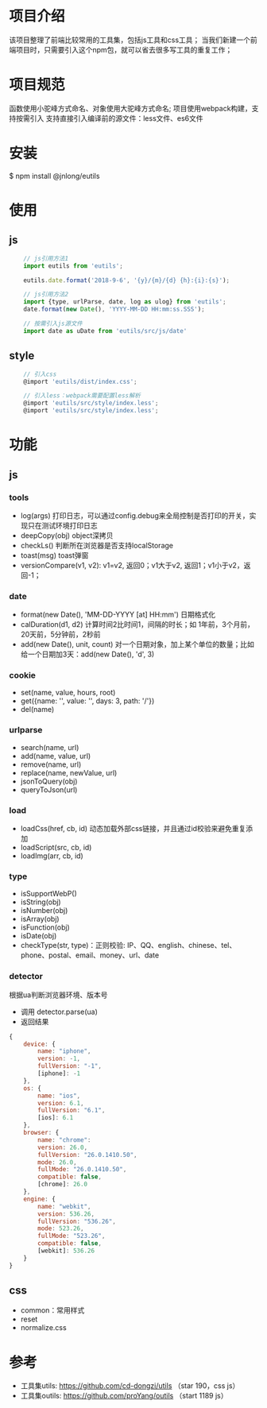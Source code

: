 # 项目介绍

该项目整理了前端比较常用的工具集，包括js工具和css工具；
当我们新建一个前端项目时，只需要引入这个npm包，就可以省去很多写工具的重复工作；

# 项目规范
函数使用小驼峰方式命名、对象使用大驼峰方式命名;
项目使用webpack构建，支持按需引入
支持直接引入编译前的源文件：less文件、es6文件

# 安装
$ npm install @jnlong/eutils

# 使用
## js
``` javascript
    // js引用方法1
    import eutils from 'eutils';

    eutils.date.format('2018-9-6', '{y}/{m}/{d} {h}:{i}:{s}');

    // js引用方法2
    import {type, urlParse, date, log as ulog} from 'eutils';
    date.format(new Date(), 'YYYY-MM-DD HH:mm:ss.SSS');

    // 按需引入js源文件
    import date as uDate from 'eutils/src/js/date'
```
## style
``` javascript
    // 引入css
    @import 'eutils/dist/index.css';

    // 引入less：webpack需要配置less解析
    @import 'eutils/src/style/index.less';
    @import 'eutils/src/style/index.less';
```
# 功能
## js

### tools
* log(args) 打印日志，可以通过config.debug来全局控制是否打印的开关，实现只在测试环境打印日志
* deepCopy(obj) object深拷贝
* checkLs() 判断所在浏览器是否支持localStorage
* toast(msg) toast弹窗
* versionCompare(v1, v2): v1=v2, 返回0；v1大于v2, 返回1；v1小于v2，返回-1；

### date
* format(new Date(), 'MM-DD-YYYY [at] HH:mm') 日期格式化
* calDuration(d1, d2) 计算时间2比时间1，间隔的时长；如 1年前，3个月前，20天前，5分钟前，2秒前
* add(new Date(), unit, count) 对一个日期对象，加上某个单位的数量；比如给一个日期加3天：add(new Date(), 'd', 3)

### cookie
* set(name, value, hours, root)
* get({name: '', value: '', days: 3, path: '/'})
* del(name)

### urlparse
* search(name, url)
* add(name, value, url)
* remove(name, url)
* replace(name, newValue, url)
* jsonToQuery(obj)
* queryToJson(url)

### load
* loadCss(href, cb, id) 动态加载外部css链接，并且通过id校验来避免重复添加
* loadScript(src, cb, id)
* loadImg(arr, cb, id)

### type
* isSupportWebP()
* isString(obj)
* isNumber(obj)
* isArray(obj)
* isFunction(obj)
* isDate(obj)
* checkType(str, type)：正则校验: IP、QQ、english、chinese、tel、phone、postal、email、money、url、date

### detector
根据ua判断浏览器环境、版本号

* 调用 detector.parse(ua)
* 返回结果
``` javascript
{
    device: {
        name: "iphone",
        version: -1,
        fullVersion: "-1",
        [iphone]: -1
    },
    os: {
        name: "ios",
        version: 6.1,
        fullVersion: "6.1",
        [ios]: 6.1
    },
    browser: {
        name: "chrome":
        version: 26.0,
        fullVersion: "26.0.1410.50",
        mode: 26.0,
        fullMode: "26.0.1410.50",
        compatible: false,
        [chrome]: 26.0
    },
    engine: {
        name: "webkit",
        version: 536.26,
        fullVersion: "536.26",
        mode: 523.26,
        fullMode: "523.26",
        compatible: false,
        [webkit]: 536.26
    }
}
```

## css
* common：常用样式
* reset
* normalize.css

# 参考
* 工具集utils:  https://github.com/cd-dongzi/utils （star 190，css js）
* 工具集outils: https://github.com/proYang/outils （start 1189 js）
